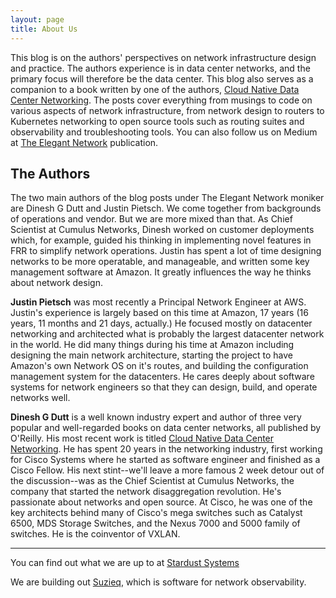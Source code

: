 ```yaml
---
layout: page
title: About Us
---
```

This blog is on the authors' perspectives on network infrastructure design and practice. The authors experience is in data center networks, and the primary focus will therefore be the data center. This blog also serves as a companion to a book written by one of the authors, [Cloud Native Data Center Networking](https://www.amazon.com/Cloud-Native-Data-Center-Networking/dp/1492045608/). The posts cover everything from musings to code on various aspects of network infrastructure, from network design to routers to Kubernetes networking to open source tools such as routing suites and observability and troubleshooting tools. You can also follow us on Medium at [The Elegant Network](https://medium.com/the-elegant-network) publication.

## The Authors
The two main authors of the blog posts under The Elegant Network moniker are Dinesh G Dutt and Justin Pietsch. We come together from backgrounds of operations and vendor. But we are more mixed than that. As Chief Scientist at Cumulus Networks, Dinesh worked on customer deployments which, for example, guided his thinking in implementing novel features in FRR to simplify network operations. Justin has spent a lot of time designing networks to be more operatable, and manageable, and written some key management software at Amazon. It greatly influences the way he thinks about network design.

**Justin Pietsch** was most recently a Principal Network Engineer at AWS. Justin's experience is largely based on this time at Amazon, 17 years (16 years, 11 months and 21 days, actually.) He focused mostly on datacenter networking and architected what is probably the largest datacenter network in the world. He did many things during his time at Amazon including designing the main network architecture, starting the project to have Amazon's own Network OS on it's routes, and building the configuration management system for the datacenters. He cares deeply about software systems for network engineers so that they can design, build, and operate networks well. 

**Dinesh G Dutt** is a well known industry expert and author of three very popular and well-regarded books on data center networks, all published by O'Reilly. His most recent work is titled [Cloud Native Data Center Networking](https://www.amazon.com/Cloud-Native-Data-Center-Networking/dp/1492045608/). He has spent 20 years in the networking industry, first working for Cisco Systems where he started as software engineer and finished as a Cisco Fellow. His next stint--we'll leave a more famous 2 week detour out of the discussion--was as the Chief Scientist at Cumulus Networks, the company that started the network disaggregation revolution. He's passionate about networks and open source. At Cisco, he was one of the key architects behind many of Cisco's mega switches such as Catalyst 6500, MDS Storage Switches, and the Nexus 7000 and 5000 family of switches. He is the coinventor of VXLAN.

---

You can find out what we are up to at [Stardust Systems](https://www.stardustsystems.net)

We are building out [Suzieq](https://www.stardustsystems.net/suzieq/), which is software for network observability.